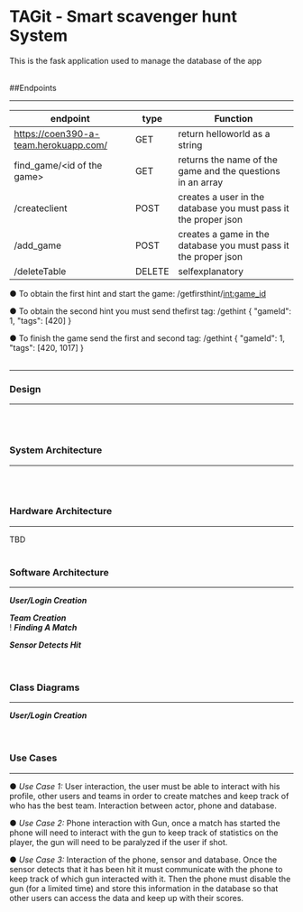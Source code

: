 # TAGit - Smart scavenger hunt System

This is the fask application used to manage the database of the app
<br><br>

##Endpoints
***
| endpoint                              | type   | Function                                                        |
| --------------------------------------|--------|----------------------------------------------------------------|
| https://coen390-a-team.herokuapp.com/ | GET    | return helloworld as a string                                   |
| find_game/\<id of the game\>          | GET    | returns the name of the game and the questions in an array      |
| /createclient                         | POST   | creates a user in the database you must pass it the proper json |
| /add_game                             | POST   | creates a game in the database you must pass it the proper json |
| /deleteTable                          | DELETE | selfexplanatory |



●	To obtain the first hint and start the game: /getfirsthint/<int:game_id>

●	To obtain the second hint you must send thefirst tag: /gethint
{
   "gameId": 1,
   "tags": [420]
}

●	To finish the game send the first and second tag: /gethint 
{
   "gameId": 1,
   "tags": [420, 1017]
}
<br><br>
***

### Design

***

<br><br>

### System Architecture

***


<br><br>

### Hardware Architecture

***

TBD
<br><br>

### Software Architecture

***

_**User/Login Creation**_<br>


_**Team Creation**_<br>
!
_**Finding A Match**_<br>

_**Sensor Detects Hit**_<br>
<br><br>

### Class Diagrams

***

_**User/Login Creation**_<br>
<br><br>

### Use Cases

***


●	_Use Case 1:_ User interaction, the user must be able to interact with his profile, other users and teams in order to create matches and keep track of who has the best team. Interaction between actor, phone and database.

●	_Use Case 2:_ Phone interaction with Gun, once a match has started the phone will need to interact with the gun to keep track of statistics on the player, the gun will need to be paralyzed if the user if shot.

●	_Use Case 3:_ Interaction of the phone, sensor and database. Once the sensor detects that it has been hit it must communicate with the phone to keep track of which gun interacted with it. Then the phone must disable the gun (for a limited time) and store this information in the database so that other users can access the data and keep up with their scores.	
<br><br>
